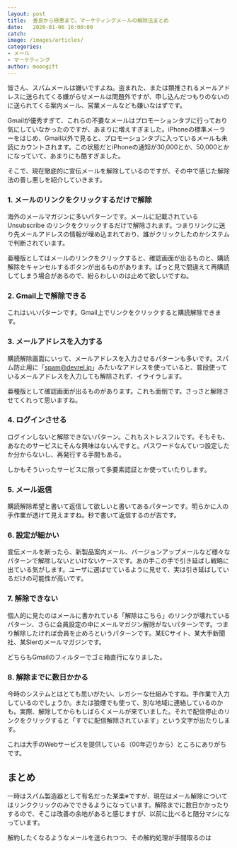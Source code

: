 ```yaml
---
layout: post
title:  善良から極悪まで。マーケティングメールの解除法まとめ
date:   2020-01-06 16:00:00
catch: 
image: /images/articles/
categories:
- メール
- マーケティング
author: moongift
---
```


皆さん、スパムメールは嫌いですよね。盗まれた、または類推されるメールアドレスに送られてくる嫌がらせメールは問題外ですが、申し込んだつもりのないのに送られてくる案内メール、営業メールなども嫌いなはずです。

Gmailが優秀すぎて、これらの不要なメールはプロモーションタブに行っており気にしていなかったのですが、あまりに増えすぎました。iPhoneの標準メーラーをはじめ、Gmail以外で見ると、プロモーションタブに入っているメールも未読にカウントされます。この状態だとiPhoneの通知が30,000とか、50,000とかになっていて、あまりにも酷すぎました。

そこで、現在徹底的に宣伝メールを解除しているのですが、その中で感じた解除法の善し悪しを紹介していきます。

### 1. メールのリンクをクリックするだけで解除

海外のメールマガジンに多いパターンです。メールに記載されている Unsubscribe のリンクをクリックするだけで解除されます。つまりリンクに送り先メールアドレスの情報が埋め込まれており、誰がクリックしたのかシステムで判断されています。

亜種版としてはメールのリンクをクリックすると、確認画面が出るものと、購読解除をキャンセルするボタンが出るものがあります。ぱっと見で間違えて再購読してしまう場合があるので、紛らわしいのは止めて欲しいですね。

### 2. Gmail上で解除できる

これはいいパターンです。Gmail上でリンクをクリックすると購読解除できます。

### 3. メールアドレスを入力する

購読解除画面にいって、メールアドレスを入力させるパターンも多いです。スパム防止用に「spam@devrel.jp」みたいなアドレスを使っていると、普段使っているメールアドレスを入力しても解除されず、イライラします。

亜種版として確認画面が出るものがあります。これも面倒です。さっさと解除させてくれって思いますね。

### 4. ログインさせる

ログインしないと解除できないパターン。これもストレスフルです。そもそも、あなたのサービスにそんな興味はないんですと。パスワードなんていつ設定したか分からないし、再発行する手間もある。

しかもそういったサービスに限って多要素認証とか使っていたりします。

### 5. メール返信

購読解除希望と書いて返信して欲しいと書いてあるパターンです。明らかに人の手作業が透けて見えますね。秒で書いて返信するのが吉です。

### 6. 設定が細かい

宣伝メールを断ったら、新製品案内メール、バージョンアップメールなど様々なパターンで解除しないといけないケースです。あの手この手で引き延ばし戦略に出ている気がします。ユーザに選ばせているように見せて、実は引き延ばしているだけの可能性が高いです。

### 7. 解除できない

個人的に見たのはメールに書かれている「解除はこちら」のリンクが壊れているパターン、さらに会員設定の中にメールマガジン解除がないパターンです。つまり解除したければ会員を止めろというパターンです。某ECサイト、某大手新聞社、某SIerのメールマガジンです。

どちらもGmailのフィルターでゴミ箱直行になりました。

### 8. 解除までに数日かかる

今時のシステムとはとても思いがたい、レガシーな仕組みですね。手作業で入力しているのでしょうか。または狼煙でも使って、別な地域に連絡しているのかも。実際、解除してからもしばらくメールが来ていました。それで配信停止のリンクをクリックすると「すでに配信解除されています」という文字が出たりします。

これは大手のWebサービスを提供している（00年辺りから）ところにありがちです。

## まとめ

一時はスパム製造器として有名だった某楽※ですが、現在はメール解除についてはリンククリックのみでできるようになっています。解除までに数日かかったりするので、そこは改善の余地があると感じますが、以前に比べると随分マシになっています。

解約したくなるようなメールを送られつつ、その解約処理が手間取るのは
